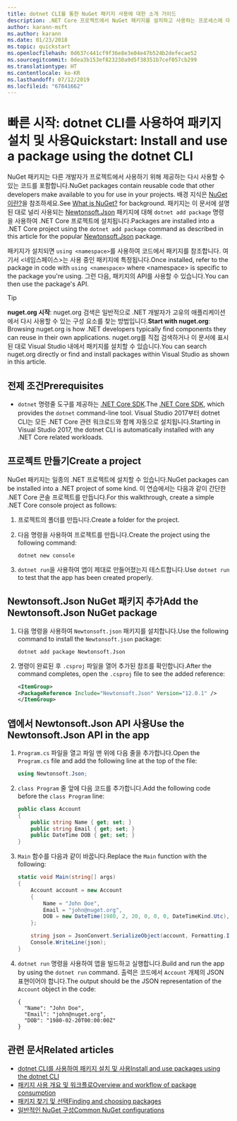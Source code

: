```yaml
---
title: dotnet CLI를 통한 NuGet 패키지 사용에 대한 소개 가이드
description: .NET Core 프로젝트에서 NuGet 패키지를 설치하고 사용하는 프로세스에 대한 연습 자습서입니다.
author: karann-msft
ms.author: karann
ms.date: 01/23/2018
ms.topic: quickstart
ms.openlocfilehash: 0d637c441cf9f36e8e3e04e47b524b2defecae52
ms.sourcegitcommit: 0dea3b153ef823230a9d5f38351b7cef057cb299
ms.translationtype: HT
ms.contentlocale: ko-KR
ms.lasthandoff: 07/12/2019
ms.locfileid: "67841662"
---
```

# <a name="quickstart-install-and-use-a-package-using-the-dotnet-cli"></a><span data-ttu-id="46b30-103">빠른 시작: dotnet CLI를 사용하여 패키지 설치 및 사용</span><span class="sxs-lookup"><span data-stu-id="46b30-103">Quickstart: Install and use a package using the dotnet CLI</span></span>

<span data-ttu-id="46b30-104">NuGet 패키지는 다른 개발자가 프로젝트에서 사용하기 위해 제공하는 다시 사용할 수 있는 코드를 포함합니다.</span><span class="sxs-lookup"><span data-stu-id="46b30-104">NuGet packages contain reusable code that other developers make available to you for use in your projects.</span></span> <span data-ttu-id="46b30-105">배경 지식은 [NuGet이란?](../What-is-NuGet.md)을 참조하세요.</span><span class="sxs-lookup"><span data-stu-id="46b30-105">See [What is NuGet?](../What-is-NuGet.md) for background.</span></span> <span data-ttu-id="46b30-106">패키지는 이 문서에 설명된 대로 널리 사용되는 [Newtonsoft.Json](https://www.nuget.org/packages/Newtonsoft.Json/) 패키지에 대해 `dotnet add package` 명령을 사용하여 .NET Core 프로젝트에 설치됩니다.</span><span class="sxs-lookup"><span data-stu-id="46b30-106">Packages are installed into a .NET Core project using the `dotnet add package` command as described in this article for the popular [Newtonsoft.Json](https://www.nuget.org/packages/Newtonsoft.Json/) package.</span></span>

<span data-ttu-id="46b30-107">패키지가 설치되면 `using <namespace>`를 사용하여 코드에서 패키지를 참조합니다. 여기서 \<네임스페이스\>는 사용 중인 패키지에 특정됩니다.</span><span class="sxs-lookup"><span data-stu-id="46b30-107">Once installed, refer to the package in code with `using <namespace>` where \<namespace\> is specific to the package you're using.</span></span> <span data-ttu-id="46b30-108">그런 다음, 패키지의 API를 사용할 수 있습니다.</span><span class="sxs-lookup"><span data-stu-id="46b30-108">You can then use the package's API.</span></span>

> [!Tip]
> <span data-ttu-id="46b30-109">**nuget.org 시작**: nuget.org 검색은 일반적으로 .NET 개발자가 고유의 애플리케이션에서 다시 사용할 수 있는 구성 요소를 찾는 방법입니다.</span><span class="sxs-lookup"><span data-stu-id="46b30-109">**Start with nuget.org**: Browsing nuget.org is how .NET developers typically find components they can reuse in their own applications.</span></span> <span data-ttu-id="46b30-110">nuget.org를 직접 검색하거나 이 문서에 표시된 대로 Visual Studio 내에서 패키지를 설치할 수 있습니다.</span><span class="sxs-lookup"><span data-stu-id="46b30-110">You can search nuget.org directly or find and install packages within Visual Studio as shown in this article.</span></span>

## <a name="prerequisites"></a><span data-ttu-id="46b30-111">전제 조건</span><span class="sxs-lookup"><span data-stu-id="46b30-111">Prerequisites</span></span>

- <span data-ttu-id="46b30-112">`dotnet` 명령줄 도구를 제공하는 [.NET Core SDK](https://www.microsoft.com/net/download/).</span><span class="sxs-lookup"><span data-stu-id="46b30-112">The [.NET Core SDK](https://www.microsoft.com/net/download/), which provides the `dotnet` command-line tool.</span></span> <span data-ttu-id="46b30-113">Visual Studio 2017부터 dotnet CLI는 모든 .NET Core 관련 워크로드와 함께 자동으로 설치됩니다.</span><span class="sxs-lookup"><span data-stu-id="46b30-113">Starting in Visual Studio 2017, the dotnet CLI is automatically installed with any .NET Core related workloads.</span></span>

## <a name="create-a-project"></a><span data-ttu-id="46b30-114">프로젝트 만들기</span><span class="sxs-lookup"><span data-stu-id="46b30-114">Create a project</span></span>

<span data-ttu-id="46b30-115">NuGet 패키지는 일종의 .NET 프로젝트에 설치할 수 있습니다.</span><span class="sxs-lookup"><span data-stu-id="46b30-115">NuGet packages can be installed into a .NET project of some kind.</span></span> <span data-ttu-id="46b30-116">이 연습에서는 다음과 같이 간단한 .NET Core 콘솔 프로젝트를 만듭니다.</span><span class="sxs-lookup"><span data-stu-id="46b30-116">For this walkthrough, create a simple .NET Core console project as follows:</span></span>

1. <span data-ttu-id="46b30-117">프로젝트의 폴더를 만듭니다.</span><span class="sxs-lookup"><span data-stu-id="46b30-117">Create a folder for the project.</span></span>

1. <span data-ttu-id="46b30-118">다음 명령을 사용하여 프로젝트를 만듭니다.</span><span class="sxs-lookup"><span data-stu-id="46b30-118">Create the project using the following command:</span></span>

    ```cli
    dotnet new console
    ```

1. <span data-ttu-id="46b30-119">`dotnet run`을 사용하여 앱이 제대로 만들어졌는지 테스트합니다.</span><span class="sxs-lookup"><span data-stu-id="46b30-119">Use `dotnet run` to test that the app has been created properly.</span></span>

## <a name="add-the-newtonsoftjson-nuget-package"></a><span data-ttu-id="46b30-120">Newtonsoft.Json NuGet 패키지 추가</span><span class="sxs-lookup"><span data-stu-id="46b30-120">Add the Newtonsoft.Json NuGet package</span></span>

1. <span data-ttu-id="46b30-121">다음 명령을 사용하여 `Newtonsoft.json` 패키지를 설치합니다.</span><span class="sxs-lookup"><span data-stu-id="46b30-121">Use the following command to install the `Newtonsoft.json` package:</span></span>

    ```cli
    dotnet add package Newtonsoft.Json
    ```

2. <span data-ttu-id="46b30-122">명령이 완료된 후 `.csproj` 파일을 열어 추가된 참조를 확인합니다.</span><span class="sxs-lookup"><span data-stu-id="46b30-122">After the command completes, open the `.csproj` file to see the added reference:</span></span>

    ```xml
   <ItemGroup>
    <PackageReference Include="Newtonsoft.Json" Version="12.0.1" />
   </ItemGroup>
    ```

## <a name="use-the-newtonsoftjson-api-in-the-app"></a><span data-ttu-id="46b30-123">앱에서 Newtonsoft.Json API 사용</span><span class="sxs-lookup"><span data-stu-id="46b30-123">Use the Newtonsoft.Json API in the app</span></span>

1. <span data-ttu-id="46b30-124">`Program.cs` 파일을 열고 파일 맨 위에 다음 줄을 추가합니다.</span><span class="sxs-lookup"><span data-stu-id="46b30-124">Open the `Program.cs` file and add the following line at the top of the file:</span></span>

    ```cs
    using Newtonsoft.Json;
    ```

1. <span data-ttu-id="46b30-125">`class Program` 줄 앞에 다음 코드를 추가합니다.</span><span class="sxs-lookup"><span data-stu-id="46b30-125">Add the following code before the `class Program` line:</span></span>

    ```cs
    public class Account
    {
        public string Name { get; set; }
        public string Email { get; set; }
        public DateTime DOB { get; set; }
    }
    ```

1. <span data-ttu-id="46b30-126">`Main` 함수를 다음과 같이 바꿉니다.</span><span class="sxs-lookup"><span data-stu-id="46b30-126">Replace the `Main` function with the following:</span></span>

    ```cs
    static void Main(string[] args)
    {
        Account account = new Account
        {
            Name = "John Doe",
            Email = "john@nuget.org",
            DOB = new DateTime(1980, 2, 20, 0, 0, 0, DateTimeKind.Utc),
        };

        string json = JsonConvert.SerializeObject(account, Formatting.Indented);
        Console.WriteLine(json);
    }
    ```

1. <span data-ttu-id="46b30-127">`dotnet run` 명령을 사용하여 앱을 빌드하고 실행합니다.</span><span class="sxs-lookup"><span data-stu-id="46b30-127">Build and run the app by using the `dotnet run` command.</span></span> <span data-ttu-id="46b30-128">출력은 코드에서 `Account` 개체의 JSON 표현이어야 합니다.</span><span class="sxs-lookup"><span data-stu-id="46b30-128">The output should be the JSON representation of the `Account` object in the code:</span></span>

    ```output
    {
      "Name": "John Doe",
      "Email": "john@nuget.org",
      "DOB": "1980-02-20T00:00:00Z"
    }
    ```

## <a name="related-articles"></a><span data-ttu-id="46b30-129">관련 문서</span><span class="sxs-lookup"><span data-stu-id="46b30-129">Related articles</span></span>

- [<span data-ttu-id="46b30-130">dotnet CLI를 사용하여 패키지 설치 및 사용</span><span class="sxs-lookup"><span data-stu-id="46b30-130">Install and use packages using the dotnet CLI</span></span>](../consume-packages/install-use-packages-dotnet-cli.md)
- [<span data-ttu-id="46b30-131">패키지 사용 개요 및 워크플로</span><span class="sxs-lookup"><span data-stu-id="46b30-131">Overview and workflow of package consumption</span></span>](../consume-packages/overview-and-workflow.md)
- [<span data-ttu-id="46b30-132">패키지 찾기 및 선택</span><span class="sxs-lookup"><span data-stu-id="46b30-132">Finding and choosing packages</span></span>](../consume-packages/finding-and-choosing-packages.md)
- [<span data-ttu-id="46b30-133">일반적인 NuGet 구성</span><span class="sxs-lookup"><span data-stu-id="46b30-133">Common NuGet configurations</span></span>](../consume-packages/configuring-nuget-behavior.md)
